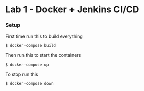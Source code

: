 # Lab 1 - Docker + Jenkins CI/CD


### Setup
First time run this to build everything
```sh
$ docker-compose build
```

Then run this to start the containers

```sh
$ docker-compose up
```

To stop run this
```sh
$ docker-compose down
```
